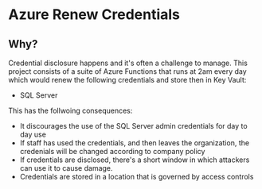 # Azure Renew Credentials

## Why?

Credential disclosure happens and it's often a challenge to manage. This
project consists of a suite of Azure Functions that runs at 2am every day
which would renew the following credentials and store then in Key Vault:

* SQL Server

This has the follwoing consequences:

* It discourages the use of the SQL Server admin credentials for day to day use
* If staff has used the credentials, and then leaves the organization, the credenials will be changed according to company policy
* If credentials are disclosed, there's a short window in which attackers can use it to cause damage.
* Credentials are stored in a location that is governed by access controls

